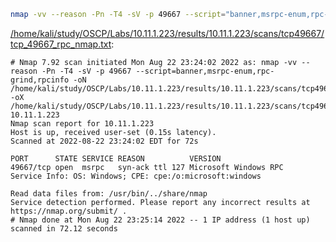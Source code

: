 ```bash
nmap -vv --reason -Pn -T4 -sV -p 49667 --script="banner,msrpc-enum,rpc-grind,rpcinfo" -oN "/home/kali/study/OSCP/Labs/10.11.1.223/results/10.11.1.223/scans/tcp49667/tcp_49667_rpc_nmap.txt" -oX "/home/kali/study/OSCP/Labs/10.11.1.223/results/10.11.1.223/scans/tcp49667/xml/tcp_49667_rpc_nmap.xml" 10.11.1.223
```

[/home/kali/study/OSCP/Labs/10.11.1.223/results/10.11.1.223/scans/tcp49667/tcp_49667_rpc_nmap.txt](file:///home/kali/study/OSCP/Labs/10.11.1.223/results/10.11.1.223/scans/tcp49667/tcp_49667_rpc_nmap.txt):

```
# Nmap 7.92 scan initiated Mon Aug 22 23:24:02 2022 as: nmap -vv --reason -Pn -T4 -sV -p 49667 --script=banner,msrpc-enum,rpc-grind,rpcinfo -oN /home/kali/study/OSCP/Labs/10.11.1.223/results/10.11.1.223/scans/tcp49667/tcp_49667_rpc_nmap.txt -oX /home/kali/study/OSCP/Labs/10.11.1.223/results/10.11.1.223/scans/tcp49667/xml/tcp_49667_rpc_nmap.xml 10.11.1.223
Nmap scan report for 10.11.1.223
Host is up, received user-set (0.15s latency).
Scanned at 2022-08-22 23:24:02 EDT for 72s

PORT      STATE SERVICE REASON          VERSION
49667/tcp open  msrpc   syn-ack ttl 127 Microsoft Windows RPC
Service Info: OS: Windows; CPE: cpe:/o:microsoft:windows

Read data files from: /usr/bin/../share/nmap
Service detection performed. Please report any incorrect results at https://nmap.org/submit/ .
# Nmap done at Mon Aug 22 23:25:14 2022 -- 1 IP address (1 host up) scanned in 72.12 seconds

```

